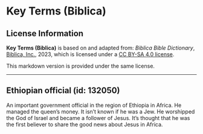 # Key Terms (Biblica)

## License Information

**Key Terms (Biblica)** is based on and adapted from: _Biblica Bible Dictionary_, [Biblica, Inc.](https://www.biblica.com/), 2023, which is licensed under a [CC BY-SA 4.0 license](https://creativecommons.org/licenses/by-sa/4.0/legalcode.en).

This markdown version is provided under the same license.



--------------------------------

## Ethiopian official (id: 132050)

An important government official in the region of Ethiopia in Africa. He managed the queen’s money. It isn’t known if he was a Jew. He worshipped the God of Israel and became a follower of Jesus. It’s thought that he was the first believer to share the good news about Jesus in Africa.


